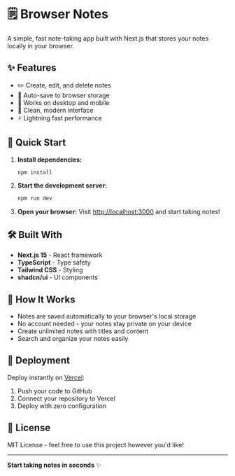 # 🗒️ Browser Notes

A simple, fast note-taking app built with Next.js that stores your notes locally in your browser.

## ✨ Features

- ✏️ Create, edit, and delete notes
- 💾 Auto-save to browser storage
- 📱 Works on desktop and mobile
- 🎨 Clean, modern interface
- ⚡ Lightning fast performance

## 🚀 Quick Start

1. **Install dependencies:**

   ```bash
   npm install
   ```

2. **Start the development server:**

   ```bash
   npm run dev
   ```

3. **Open your browser:**
   Visit [http://localhost:3000](http://localhost:3000) and start taking notes!

## 🛠️ Built With

- **Next.js 15** - React framework
- **TypeScript** - Type safety
- **Tailwind CSS** - Styling
- **shadcn/ui** - UI components

## 📝 How It Works

- Notes are saved automatically to your browser's local storage
- No account needed - your notes stay private on your device
- Create unlimited notes with titles and content
- Search and organize your notes easily

## 🚀 Deployment

Deploy instantly on [Vercel](https://vercel.com/new?utm_medium=default-template&filter=next.js&utm_source=create-next-app&utm_campaign=create-next-app-readme):

1. Push your code to GitHub
2. Connect your repository to Vercel
3. Deploy with zero configuration

## 📄 License

MIT License - feel free to use this project however you'd like!

---

**Start taking notes in seconds** ✨
